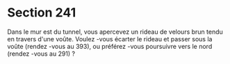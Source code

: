 # Section 241

Dans le mur est du tunnel, vous apercevez un rideau de velours brun tendu en travers
d'une voûte. Voulez -vous écarter le rideau et passer sous la voûte (rendez -vous au 393),
ou préférez -vous poursuivre vers le nord (rendez -vous au 291) ?